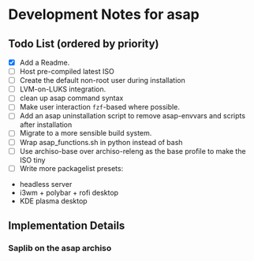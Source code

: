 # Development Notes for asap

## Todo List (ordered by priority)

- [x] Add a Readme.
- [ ] Host pre-compiled latest ISO
- [ ] Create the default non-root user during installation
- [ ] LVM-on-LUKS integration.
- [ ] clean up asap command syntax
- [ ] Make user interaction `fzf`-based where possible.
- [ ] Add an asap uninstallation script to remove asap-envvars and scripts after installation
- [ ] Migrate to a more sensible build system.
- [ ] Wrap asap_functions.sh in python instead of bash
- [ ] Use archiso-base over archiso-releng as the base profile to make the ISO tiny
- [ ] Write more packagelist presets:
- headless server
- i3wm + polybar + rofi desktop
- KDE plasma desktop

## Implementation Details

### Saplib on the asap archiso
